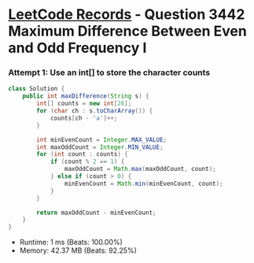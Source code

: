 # [LeetCode Records](../../README.md) - Question 3442 Maximum Difference Between Even and Odd Frequency I

### Attempt 1: Use an int[] to store the character counts
```java
class Solution {
    public int maxDifference(String s) {
        int[] counts = new int[26];
        for (char ch : s.toCharArray()) {
            counts[ch - 'a']++;
        }

        int minEvenCount = Integer.MAX_VALUE;
        int maxOddCount = Integer.MIN_VALUE;
        for (int count : counts) {
            if (count % 2 == 1) {
                maxOddCount = Math.max(maxOddCount, count);
            } else if (count > 0) {
                minEvenCount = Math.min(minEvenCount, count);
            }
        }

        return maxOddCount - minEvenCount;
    }
}
```
- Runtime: 1 ms (Beats: 100.00%)
- Memory: 42.37 MB (Beats: 92.25%)

<br>

